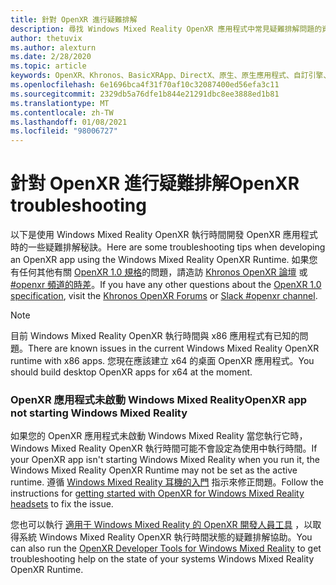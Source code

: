 ```yaml
---
title: 針對 OpenXR 進行疑難排解
description: 尋找 Windows Mixed Reality OpenXR 應用程式中常見疑難排解問題的資源和解答。
author: thetuvix
ms.author: alexturn
ms.date: 2/28/2020
ms.topic: article
keywords: OpenXR、Khronos、BasicXRApp、DirectX、原生、原生應用程式、自訂引擎、中介軟體、疑難排解
ms.openlocfilehash: 6e1696bca4f31f70af10c32087400ed56efa3c11
ms.sourcegitcommit: 2329db5a76dfe1b844e21291dbc8ee3888ed1b81
ms.translationtype: MT
ms.contentlocale: zh-TW
ms.lasthandoff: 01/08/2021
ms.locfileid: "98006727"
---
```

# <a name="openxr-troubleshooting"></a><span data-ttu-id="b8752-104">針對 OpenXR 進行疑難排解</span><span class="sxs-lookup"><span data-stu-id="b8752-104">OpenXR troubleshooting</span></span>

<span data-ttu-id="b8752-105">以下是使用 Windows Mixed Reality OpenXR 執行時間開發 OpenXR 應用程式時的一些疑難排解秘訣。</span><span class="sxs-lookup"><span data-stu-id="b8752-105">Here are some troubleshooting tips when developing an OpenXR app using the Windows Mixed Reality OpenXR Runtime.</span></span>  <span data-ttu-id="b8752-106">如果您有任何其他有關 <a href="https://www.khronos.org/registry/OpenXR/specs/1.0/html/xrspec.html" target="_blank">OpenXR 1.0 規格</a>的問題，請造訪 <a href="https://community.khronos.org/c/openxr" target="_blank">Khronos OpenXR 論壇</a> 或 <a href="https://khr.io/slack" target="_blank">#openxr 頻道的時差</a>。</span><span class="sxs-lookup"><span data-stu-id="b8752-106">If you have any other questions about the <a href="https://www.khronos.org/registry/OpenXR/specs/1.0/html/xrspec.html" target="_blank">OpenXR 1.0 specification</a>, visit the <a href="https://community.khronos.org/c/openxr" target="_blank">Khronos OpenXR Forums</a> or <a href="https://khr.io/slack" target="_blank">Slack #openxr channel</a>.</span></span>

>[!NOTE]
><span data-ttu-id="b8752-107">目前 Windows Mixed Reality OpenXR 執行時間與 x86 應用程式有已知的問題。</span><span class="sxs-lookup"><span data-stu-id="b8752-107">There are known issues in the current Windows Mixed Reality OpenXR runtime with x86 apps.</span></span>  <span data-ttu-id="b8752-108">您現在應該建立 x64 的桌面 OpenXR 應用程式。</span><span class="sxs-lookup"><span data-stu-id="b8752-108">You should build desktop OpenXR apps for x64 at the moment.</span></span>

### <a name="openxr-app-not-starting-windows-mixed-reality"></a><span data-ttu-id="b8752-109">OpenXR 應用程式未啟動 Windows Mixed Reality</span><span class="sxs-lookup"><span data-stu-id="b8752-109">OpenXR app not starting Windows Mixed Reality</span></span>

<span data-ttu-id="b8752-110">如果您的 OpenXR 應用程式未啟動 Windows Mixed Reality 當您執行它時，Windows Mixed Reality OpenXR 執行時間可能不會設定為使用中執行時間。</span><span class="sxs-lookup"><span data-stu-id="b8752-110">If your OpenXR app isn't starting Windows Mixed Reality when you run it, the Windows Mixed Reality OpenXR Runtime may not be set as the active runtime.</span></span> <span data-ttu-id="b8752-111">遵循 [Windows Mixed Reality 耳機的入門](openxr-getting-started.md#getting-started-with-openxr-for-windows-mixed-reality-headsets) 指示來修正問題。</span><span class="sxs-lookup"><span data-stu-id="b8752-111">Follow the instructions for [getting started with OpenXR for Windows Mixed Reality headsets](openxr-getting-started.md#getting-started-with-openxr-for-windows-mixed-reality-headsets) to fix the issue.</span></span>

<span data-ttu-id="b8752-112">您也可以執行 [適用于 Windows Mixed Reality 的 OpenXR 開發人員工具](openxr-getting-started.md#getting-the-openxr-developer-tools-for-windows-mixed-reality) ，以取得系統 Windows Mixed Reality OpenXR 執行時間狀態的疑難排解協助。</span><span class="sxs-lookup"><span data-stu-id="b8752-112">You can also run the [OpenXR Developer Tools for Windows Mixed Reality](openxr-getting-started.md#getting-the-openxr-developer-tools-for-windows-mixed-reality) to get troubleshooting help on the state of your systems Windows Mixed Reality OpenXR Runtime.</span></span>